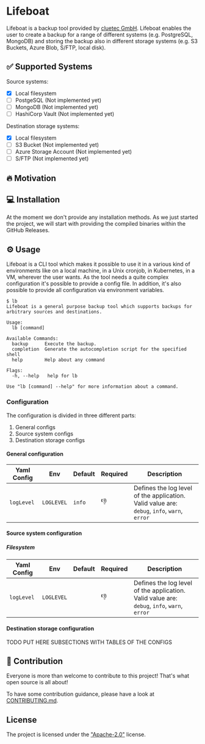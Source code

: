 # Lifeboat

Lifeboat is a backup tool provided by [cluetec GmbH](https://cluetec.de). Lifeboat enables the user to create a backup
for a range of different systems (e.g. PostgreSQL, MongoDB) and storing the backup also in different storage systems
(e.g. S3 Buckets, Azure Blob, S/FTP, local disk).

## ✅ Supported Systems

Source systems:

- [x] Local filesystem
- [ ] PostgeSQL (Not implemented yet)
- [ ] MongoDB (Not implemented yet)
- [ ] HashiCorp Vault (Not implemented yet)

Destination storage systems:

- [x] Local filesystem
- [ ] S3 Bucket (Not implemented yet)
- [ ] Azure Storage Account (Not implemented yet)
- [ ] S/FTP (Not implemented yet)

## 🔥 Motivation

## 💻 Installation

At the moment we don't provide any installation methods.
As we just started the project, we will start with providing the compiled binaries within the GitHub Releases.

## ⚙️ Usage

Lifeboat is a CLI tool which makes it possible to use it in a various kind of environments like on a local machine, in a
Unix cronjob, in Kubernetes, in a VM, wherever the user wants. As the tool needs a quite complex configuration it's
possible to provide a config file. In addition, it's also possible to provide all configuration via environment
variables.

```shell
$ lb
Lifeboat is a general purpose backup tool which supports backups for arbitrary sources and destinations.

Usage:
  lb [command]

Available Commands:
  backup      Execute the backup.
  completion  Generate the autocompletion script for the specified shell
  help        Help about any command

Flags:
  -h, --help   help for lb

Use "lb [command] --help" for more information about a command.
```

### Configuration

The configuration is divided in three different parts:

1. General configs
2. Source system configs
3. Destination storage configs

#### General configuration

| Yaml Config | Env        | Default | Required | Description                                                                                 |
|-------------|------------|---------|----------|---------------------------------------------------------------------------------------------|
| `logLevel`  | `LOGLEVEL` | `info`  | 👎       | Defines the log level of the application. Valid value are: `debug`, `info`, `warn`, `error` |

#### Source system configuration

##### Filesystem

| Yaml Config | Env        | Default | Required | Description                                                                                 |
|-------------|------------|--------|----------|---------------------------------------------------------------------------------------------|
| `logLevel`  | `LOGLEVEL` |   | 👎       | Defines the log level of the application. Valid value are: `debug`, `info`, `warn`, `error` |

#### Destination storage configuration

TODO PUT HERE SUBSECTIONS WITH TABLES OF THE CONFIGS

## 🤝 Contribution

Everyone is more than welcome to contribute to this project! That's what open source is all about!

To have some contribution guidance, please have a look at [CONTRIBUTING.md](CONTRIBUTING.md).

## License

The project is licensed under the ["Apache-2.0"](./LICENSE) license.
